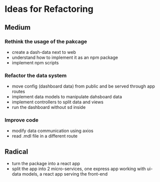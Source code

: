 # Ideas for Refactoring

## Medium

### Rethink the usage of the pakcage
* create a dash-data next to web
* understand how to implement it as an npm package
* implement npm scripts

### Refactor the data system
* move config (dashboard data) from public and be served through app routes
* implement data models to manipulate dahsboard data
* implement controllers to split data and views
* run the dashboard without sd inside

### Improve code
* modify data communication using axios
* read .mdl file in a different route

## Radical
* turn the package into a react app
* split the app into 2 micro-services, one express app working with ui-data models, a react app serving the front-end